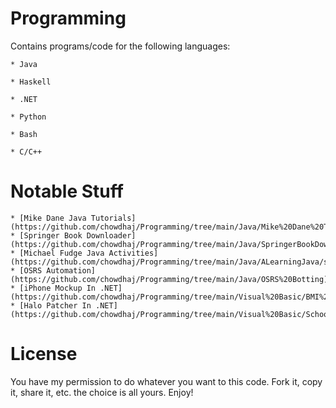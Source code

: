 # Programming
Contains programs/code for the following languages:

    * Java
    
    * Haskell
    
    * .NET
    
    * Python
    
    * Bash
    
    * C/C++

# Notable Stuff
    * [Mike Dane Java Tutorials](https://github.com/chowdhaj/Programming/tree/main/Java/Mike%20Dane%20Tutorials/src/mikeDaneJavaTutorial)
    * [Springer Book Downloader](https://github.com/chowdhaj/Programming/tree/main/Java/SpringerBookDownloader)
    * [Michael Fudge Java Activities](https://github.com/chowdhaj/Programming/tree/main/Java/ALearningJava/src/lesson)
    * [OSRS Automation](https://github.com/chowdhaj/Programming/tree/main/Java/OSRS%20Botting)
    * [iPhone Mockup In .NET](https://github.com/chowdhaj/Programming/tree/main/Visual%20Basic/BMI%20Calculator)
    * [Halo Patcher In .NET](https://github.com/chowdhaj/Programming/tree/main/Visual%20Basic/School%20Project)

# License
You have my permission to do whatever you want to this code. Fork it, copy it, share it, etc. the choice is all yours. Enjoy!
